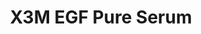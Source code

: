 ---
title: X3M EGF Pure Serum
description: >-
  Detta är trots sitt namn en dag/nattkräm som är anpassad till en känslig,
  tilltäppt hud. Den innehåller bl.a. Niacinamid som har antiinflammatoriska
  egenskaper och hjälper till att minimera porer samt ingerdienser som verkar
  återfuktande, lugnande och reparerande. Appliceras efter rengörig, toner och
  essence. Uv-skydd ska alltid appliceras ovanpå dagtid!
image: /images/produkter/image4.jpg
shop_link: 'https://www.beauty-bar.se/partner/pipers-hudvard/?add-to-cart=1585'
info_link: 'https://www.beauty-bar.se/produkt/x3m-egf-pure-serum50ml/'
pris: '529:-'
category: Kräm
---